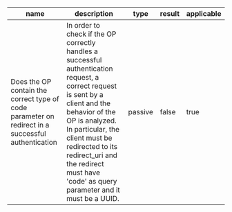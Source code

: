 | name | description | type | result | applicable |
|-----------|-------------|------|--------|------------|
|Does the OP contain the correct type of code parameter on redirect in a successful authentication|In order to check if the OP correctly handles a successful authentication request, a correct request is sent by a client and the behavior of the OP is analyzed. In particular, the client must be redirected to its redirect_uri and the redirect must have 'code' as query parameter and it must be a UUID.|passive|false|true|

